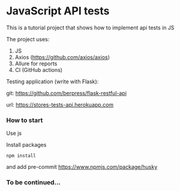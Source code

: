 # JavaScript API tests

This is a tutorial project that shows how to implement api tests in JS

The project uses:
1. JS
2. Axios (https://github.com/axios/axios)
3. Allure for reports
4. CI (GitHub actions)


Testing application (write with Flask):

git: https://github.com/berpress/flask-restful-api

url: https://stores-tests-api.herokuapp.com

### How to start

Use js

Install packages

```
npm install
```

and add pre-commit https://www.npmjs.com/package/husky

### To be continued...
